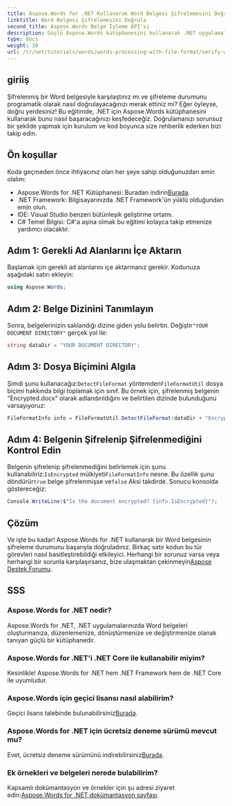 ```yaml
---
title: Aspose.Words for .NET Kullanarak Word Belgesi Şifrelemesini Doğrulayın
linktitle: Word Belgesi Şifrelemesini Doğrula
second_title: Aspose.Words Belge İşleme API'si
description: Güçlü Aspose.Words kütüphanesini kullanarak .NET uygulamalarınızdaki Word belgelerinin şifreleme durumunu nasıl kontrol edeceğinizi öğrenin. Bu adım adım eğitim, ön koşulları, kod uygulamasını ve faydalı SSS'leri kapsar.
type: docs
weight: 10
url: /tr/net/tutorials/words/words-processing-with-file-format/verify-word-document-encryption/
---
```

## giriiş

Şifrelenmiş bir Word belgesiyle karşılaştınız mı ve şifreleme durumunu programatik olarak nasıl doğrulayacağınızı merak ettiniz mi? Eğer öyleyse, doğru yerdesiniz! Bu eğitimde, .NET için Aspose.Words kütüphanesini kullanarak bunu nasıl başaracağınızı keşfedeceğiz. Doğrulamanızı sorunsuz bir şekilde yapmak için kurulum ve kod boyunca size rehberlik ederken bizi takip edin.

## Ön koşullar

Koda geçmeden önce ihtiyacınız olan her şeye sahip olduğunuzdan emin olalım:

- Aspose.Words for .NET Kütüphanesi: Buradan indirin[Burada](https://releases.aspose.com/words/net/).
- .NET Framework: Bilgisayarınızda .NET Framework'ün yüklü olduğundan emin olun.
- IDE: Visual Studio benzeri bütünleşik geliştirme ortamı.
- C# Temel Bilgisi: C#'a aşina olmak bu eğitimi kolayca takip etmenize yardımcı olacaktır.

## Adım 1: Gerekli Ad Alanlarını İçe Aktarın

Başlamak için gerekli ad alanlarını içe aktarmanız gerekir. Kodunuza aşağıdaki satırı ekleyin:

```csharp
using Aspose.Words;
```

## Adım 2: Belge Dizinini Tanımlayın

 Sonra, belgelerinizin saklandığı dizine giden yolu belirtin. Değiştir`"YOUR DOCUMENT DIRECTORY"` gerçek yol ile:

```csharp
string dataDir = "YOUR DOCUMENT DIRECTORY";
```

## Adım 3: Dosya Biçimini Algıla

 Şimdi şunu kullanacağız:`DetectFileFormat` yöntemden`FileFormatUtil` dosya biçimi hakkında bilgi toplamak için sınıf. Bu örnek için, şifrelenmiş belgenin "Encrypted.docx" olarak adlandırıldığını ve belirtilen dizinde bulunduğunu varsayıyoruz:

```csharp
FileFormatInfo info = FileFormatUtil.DetectFileFormat(dataDir + "Encrypted.docx");
```

## Adım 4: Belgenin Şifrelenip Şifrelenmediğini Kontrol Edin

 Belgenin şifrelenip şifrelenmediğini belirlemek için şunu kullanabiliriz:`IsEncrypted` mülkiyeti`FileFormatInfo` nesne. Bu özellik şunu döndürür`true` belge şifrelenmişse ve`false` Aksi takdirde. Sonucu konsolda göstereceğiz:

```csharp
Console.WriteLine($"Is the document encrypted? {info.IsEncrypted}");
```

## Çözüm

 Ve işte bu kadar! Aspose.Words for .NET kullanarak bir Word belgesinin şifreleme durumunu başarıyla doğruladınız. Birkaç satır kodun bu tür görevleri nasıl basitleştirebildiği etkileyici. Herhangi bir sorunuz varsa veya herhangi bir sorunla karşılaşırsanız, bize ulaşmaktan çekinmeyin[Aspose Destek Forumu](https://forum.aspose.com/c/words/8).

## SSS

### Aspose.Words for .NET nedir?
Aspose.Words for .NET, .NET uygulamalarınızda Word belgeleri oluşturmanıza, düzenlemenize, dönüştürmenize ve değiştirmenize olanak tanıyan güçlü bir kütüphanedir.

### Aspose.Words for .NET'i .NET Core ile kullanabilir miyim?
Kesinlikle! Aspose.Words for .NET hem .NET Framework hem de .NET Core ile uyumludur.

### Aspose.Words için geçici lisansı nasıl alabilirim?
 Geçici lisans talebinde bulunabilirsiniz[Burada](https://purchase.aspose.com/temporary-license/).

### Aspose.Words for .NET için ücretsiz deneme sürümü mevcut mu?
 Evet, ücretsiz deneme sürümünü indirebilirsiniz[Burada](https://releases.aspose.com/).

### Ek örnekleri ve belgeleri nerede bulabilirim?
 Kapsamlı dokümantasyon ve örnekler için şu adresi ziyaret edin:[Aspose.Words for .NET dokümantasyon sayfası](https://reference.aspose.com/words/net/).